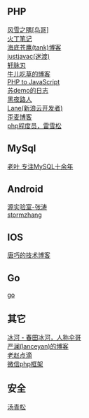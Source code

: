 ## PHP
<a href="http://www.laruence.com/">风雪之隅[鸟哥]</a><br>
<a href="http://huoding.com/">火丁笔记</a><br>
<a href="http://blog.51yip.com/">海底苍鹰(tank)博客</a><br>
<a href="http://justjavac.com/">justjavac(迷渡)</a><br>
<a href="http://www.cnblogs.com/yjf512/">轩脉刃</a><br>
<a href="http://blog.csdn.net/e421083458">牛儿吃草的博客</a><br>
<a href="http://locutus.io/php/">PHP to JavaScript</a><br>
<a href="http://blog.163.com/litianyichuanqi@126/blog/#m=0&t=1&c=fks_084064085083088069085085085095085087084074083095082071085">苏demo的日志</a><br>
<a href="http://blog.csdn.net/heiyeshuwu">黑夜路人</a><br>
<a href="http://www.lanecn.com/">Lane(新浪云开发者)</a><br>
<a href="http://www.awaimai.com/">歪麦博客</a><br>
<a href="http://www.leixuesong.cn">php程度员，雷雪松</a><br>
## MySql
<a href="http://imysql.com/">老叶 专注MySQL十余年</a><br>
## Android
<a href="http://www.kymjs.com/">源实验室-张涛</a><br>
<a href="stormzhang.com">stormzhang</a><br>
## IOS
<a href="http://blog.devtang.com/">唐巧的技术博客</a><br>
## Go
<a href="https://jan.newmarch.name/golang/">go</a><br>
## 其它
<a href="http://tianchunbinghe.blog.163.com/">冰河 - 春田冰河，人称伞哥</a><br>
<a href="http://www.lanceyan.com/">严澜(lanceyan)的博客 </a><br>
<a href="http://blog.zhaojie.me/">老赵点滴 </a><br>
<a href="http://lanewechat.lanecn.com/">微信php框架</a>
## 安全
<a href="https://www.songboy.net/">汤青松</a><br>
